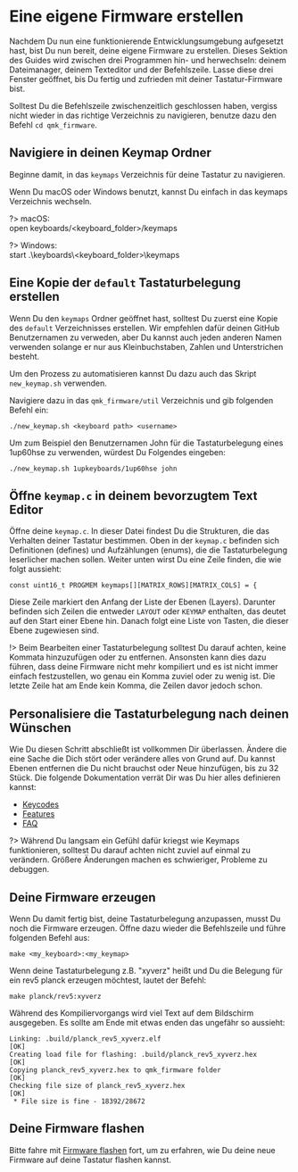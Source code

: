 # Eine eigene Firmware erstellen 

Nachdem Du nun eine funktionierende Entwicklungsumgebung aufgesetzt hast, bist Du nun bereit, deine eigene Firmware zu erstellen. Dieses Sektion des Guides wird zwischen drei Programmen hin- und herwechseln: deinem Dateimanager, deinem Texteditor und der Befehlszeile. Lasse diese drei Fenster geöffnet, bis Du fertig und zufrieden mit deiner Tastatur-Firmware bist.

Solltest Du die Befehlszeile zwischenzeitlich geschlossen haben, vergiss nicht wieder in das richtige Verzeichnis zu navigieren, benutze dazu den Befehl `cd qmk_firmware`.

## Navigiere in deinen Keymap Ordner

Beginne damit, in das `keymaps` Verzeichnis für deine Tastatur zu navigieren.

Wenn Du macOS oder Windows benutzt, kannst Du einfach in das keymaps Verzeichnis wechseln.

?> macOS:<br>
    open keyboards/<keyboard_folder>/keymaps

?> Windows:<br>
    start .\\keyboards\\<keyboard_folder>\\keymaps

## Eine Kopie der `default`  Tastaturbelegung erstellen

Wenn Du den `keymaps` Ordner geöffnet hast, solltest Du zuerst eine Kopie des `default` Verzeichnisses erstellen. Wir empfehlen dafür deinen GitHub Benutzernamen zu verweden, aber Du kannst auch jeden anderen Namen verwenden solange er nur aus Kleinbuchstaben, Zahlen und Unterstrichen besteht.

Um den Prozess zu automatisieren kannst Du dazu auch das Skript `new_keymap.sh` verwenden.

Navigiere dazu in das `qmk_firmware/util` Verzeichnis und gib folgenden Befehl ein:

```
./new_keymap.sh <keyboard path> <username>
```

Um zum Beispiel den Benutzernamen John für die Tastaturbelegung eines 1up60hse zu verwenden, würdest Du Folgendes eingeben:

```
./new_keymap.sh 1upkeyboards/1up60hse john
```

## Öffne `keymap.c` in deinem bevorzugtem Text Editor

Öffne deine `keymap.c`. In dieser Datei findest Du die Strukturen, die das Verhalten deiner Tastatur bestimmen. Oben in der `keymap.c` befinden sich Definitionen (defines) und Aufzählungen (enums), die die Tastaturbelegung leserlicher machen sollen. Weiter unten wirst Du eine Zeile finden, die wie folgt aussieht:

    const uint16_t PROGMEM keymaps[][MATRIX_ROWS][MATRIX_COLS] = {

Diese Zeile markiert den Anfang der Liste der Ebenen (Layers). Darunter befinden sich Zeilen die entweder `LAYOUT` oder `KEYMAP` enthalten, das deutet auf den Start einer Ebene hin. Danach folgt eine Liste von Tasten, die dieser Ebene zugewiesen sind.

!> Beim Bearbeiten einer Tastaturbelegung solltest Du darauf achten, keine Kommata hinzuzufügen oder zu entfernen. Ansonsten kann dies dazu führen, dass deine Firmware nicht mehr kompiliert und es ist nicht immer einfach festzustellen, wo genau ein Komma zuviel oder zu wenig ist. Die letzte Zeile hat am Ende kein Komma, die Zeilen davor jedoch schon.

## Personalisiere die Tastaturbelegung nach deinen Wünschen

Wie Du diesen Schritt abschließt ist vollkommen Dir überlassen. Ändere die eine Sache die Dich stört oder verändere alles von Grund auf. Du kannst Ebenen entfernen die Du nicht brauchst oder Neue hinzufügen, bis zu 32 Stück. Die folgende Dokumentation verrät Dir was Du hier alles definieren kannst: 

* [Keycodes](de/keycodes.md)
* [Features](de/features.md)
* [FAQ](de/faq.md)

?> Während Du langsam ein Gefühl dafür kriegst wie Keymaps funktionieren, solltest Du darauf achten nicht zuviel auf einmal zu verändern. Größere Änderungen machen es schwieriger, Probleme zu debuggen.

## Deine Firmware erzeugen

Wenn Du damit fertig bist, deine Tastaturbelegung anzupassen, musst Du noch die Firmware erzeugen. Öffne dazu wieder die Befehlszeile und führe folgenden Befehl aus:

    make <my_keyboard>:<my_keymap>

Wenn deine Tastaturbelegung z.B. "xyverz" heißt und Du die Belegung für ein rev5 planck erzeugen möchtest, lautet der Befehl:

    make planck/rev5:xyverz

Während des Kompiliervorgangs wird viel Text auf dem Bildschirm ausgegeben. Es sollte am Ende mit etwas enden das ungefähr so aussieht:

```
Linking: .build/planck_rev5_xyverz.elf                                                              [OK]
Creating load file for flashing: .build/planck_rev5_xyverz.hex                                      [OK]
Copying planck_rev5_xyverz.hex to qmk_firmware folder                                               [OK]
Checking file size of planck_rev5_xyverz.hex                                                        [OK]
 * File size is fine - 18392/28672
```

## Deine Firmware flashen
Bitte fahre mit [Firmware flashen](de/tutorial_flashing.md) fort, um zu erfahren, wie Du deine neue Firmware auf deine Tastatur flashen kannst.
